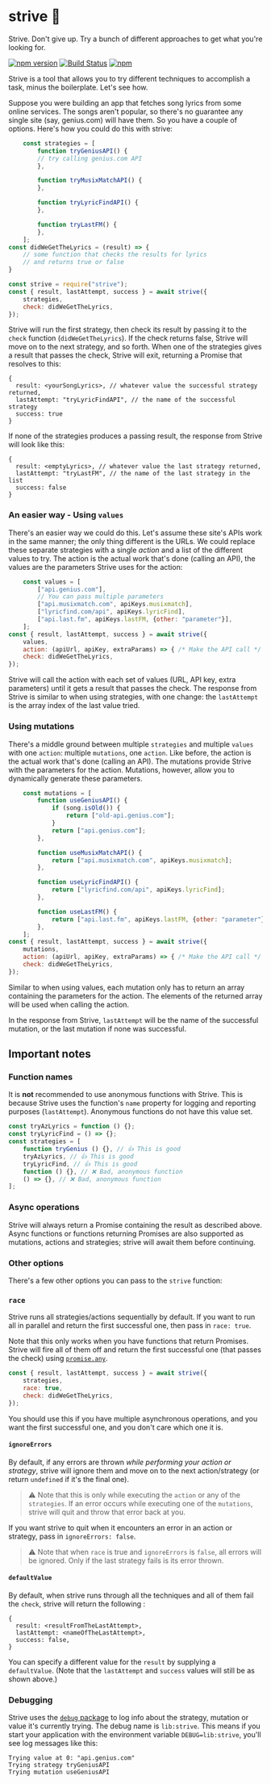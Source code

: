 # strive 💪

Strive. Don't give up. Try a bunch of different approaches to get what you're looking for.

[![npm version](https://badge.fury.io/js/strive.svg)](https://badge.fury.io/js/strive)
[![Build Status](https://travis-ci.com/shalvah/strive.svg?branch=master)](https://travis-ci.com/shalvah/strive)
[![npm](https://img.shields.io/npm/dt/strive)](https://www.npmjs.com/package/strive)

Strive is a tool that allows you to try different techniques to accomplish a task, minus the boilerplate. Let's see how.

Suppose you were building an app that fetches song lyrics from some online services. The songs aren't popular, so there's no guarantee any single site (say, genius.com) will have them. So you have a couple of options. Here's how you could do this with strive:

```js
    const strategies = [
        function tryGeniusAPI() {
        // try calling genius.com API
        },

        function tryMusixMatchAPI() {
        },

        function tryLyricFindAPI() {
        },

        function tryLastFM() {
        },
    ];
const didWeGetTheLyrics = (result) => {
    // some function that checks the results for lyrics
    // and returns true or false
}

const strive = require("strive");
const { result, lastAttempt, success } = await strive({
    strategies,
    check: didWeGetTheLyrics,
});
```

Strive will run the first strategy, then check its result by passing it to the `check` function (`didWeGetTheLyrics`). If the check returns false, Strive will move on to the next strategy, and so forth. When one of the strategies gives a result that passes the check, Strive will exit, returning a Promise that resolves to this:
```
{
  result: <yourSongLyrics>, // whatever value the successful strategy returned,
  lastAttempt: "tryLyricFindAPI", // the name of the successful strategy
  success: true
}
``` 

If none of the strategies produces a passing result, the response from Strive will look like this:
```
{
  result: <emptyLyrics>, // whatever value the last strategy returned,
  lastAttempt: "tryLastFM", // the name of the last strategy in the list
  success: false
}
``` 

### An easier way - Using `values`
There's an easier way we could do this. Let's assume these site's APIs work in the same manner; the only thing different is the URLs. We could replace these separate strategies with a single _action_ and a list of the different values to try. The action is the actual work that's done (calling an API), the values are the parameters Strive uses for the action:

```js
    const values = [
        ["api.genius.com"],
        // You can pass multiple parameters
        ["api.musixmatch.com", apiKeys.musixmatch],
        ["lyricfind.com/api", apiKeys.lyricFind],
        ["api.last.fm", apiKeys.lastFM, {other: "parameter"}],
    ];
const { result, lastAttempt, success } = await strive({
    values,
    action: (apiUrl, apiKey, extraParams) => { /* Make the API call */ },
    check: didWeGetTheLyrics,
});
```

Strive will call the action with each set of values (URL, API key, extra parameters) until it gets a result that passes the check. The response from Strive is similar to when using strategies, with one change: the `lastAttempt` is the array index of the last value tried. 

### Using mutations
There's a middle ground between multiple `strategies` and multiple `values` with one `action`: multiple `mutations`, one `action`. Like before, the action is the actual work that's done (calling an API). The mutations provide Strive with the parameters for the action. Mutations, however, allow you to dynamically generate these parameters.


```js
    const mutations = [
        function useGeniusAPI() {
            if (song.isOld()) {
                return ["old-api.genius.com"];
            }
            return ["api.genius.com"];
        },

        function useMusixMatchAPI() {
            return ["api.musixmatch.com", apiKeys.musixmatch];
        },

        function useLyricFindAPI() {
            return ["lyricfind.com/api", apiKeys.lyricFind];
        },

        function useLastFM() {
            return ["api.last.fm", apiKeys.lastFM, {other: "parameter"}];
        },
    ];
const { result, lastAttempt, success } = await strive({
    mutations,
    action: (apiUrl, apiKey, extraParams) => { /* Make the API call */ },
    check: didWeGetTheLyrics,
});
```

Similar to when using values, each mutation only has to return an array containing the parameters for the action. The elements of the returned array will be used when calling the action. 

In the response from Strive, `lastAttempt` will be the name of the successful mutation, or the last mutation if none was successful.

## Important notes
### Function names
It is **not** recommended to use anonymous functions with Strive. This is because Strive uses the function's `name` property for logging and reporting purposes (`lastAttempt`). Anonymous functions do not have this value set.

```js
const tryAzLyrics = function () {};
const tryLyricFind = () => {};
const strategies = [
    function tryGenius () {}, // 👍 This is good
    tryAzLyrics, // 👍 This is good
    tryLyricFind, // 👍 This is good
    function () {}, // ❌ Bad, anonymous function 
    () => {}, // ❌ Bad, anonymous function 
];
```

### Async operations
Strive will always return a Promise containing the result as described above. Async functions or functions returning Promises are also supported as mutations, actions and strategies; strive will await them before continuing. 

### Other options
There's a few other options you can pass to the `strive` function:

### `race`
Strive runs all strategies/actions sequentially by default. If you want to run all in parallel and return the first successful one, then pass in `race: true`.

Note that this only works when you have functions that return Promises. Strive will fire all of them off and return the first successful one (that passes the check) using [`promise.any`](https://www.npmjs.com/package/promise.any).
 
```javascript
const { result, lastAttempt, success } = await strive({
    strategies,
    race: true,
    check: didWeGetTheLyrics,
});
```

You should use this if you have multiple asynchronous operations, and you want the first successful one, and you don't care which one it is. 

#### `ignoreErrors`
By default, if any errors are thrown _while performing your action or strategy_, strive will ignore them and move on to the next action/strategy (or return `undefined` if it's the final one).

> ⚠ Note that this is only while executing the `action` or any of the `strategies`. If an error occurs while executing one of the `mutations`, strive will quit and throw that error back at you.

If you want strive to quit when it encounters an error in an action or strategy, pass in `ignoreErrors: false`.

> ⚠ Note that when `race` is true and `ignoreErrors` is `false`, all errors will be ignored. Only if the last strategy fails is its error thrown.

#### `defaultValue`
By default, when strive runs through all the techniques and all of them fail the `check`, strive will return the following :

```
{
  result: <resultFromTheLastAttempt>,
  lastAttempt: <nameOfTheLastAttempt>,
  success: false,
}
```

You can specify a different value for the `result` by supplying a `defaultValue`. (Note that the `lastAttempt` and `success` values will still be as shown above.)

### Debugging
Strive uses the [`debug` package](https://www.npmjs.com/package/debug) to log info about the strategy, mutation or value it's currently trying. The debug name is `lib:strive`. This means if you start your application with the environment variable `DEBUG=lib:strive`, you'll see log messages like this:

```
Trying value at 0: "api.genius.com"
Trying strategy tryGeniusAPI
Trying mutation useGeniusAPI
```
